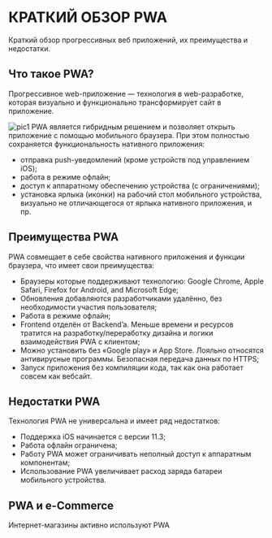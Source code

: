 # КРАТКИЙ ОБЗОР PWA
Краткий обзор прогрессивных веб приложений, их преимущества и недостатки.
## Что такое PWA?
Прогрессивное web-приложение — технология в web-разработке, которая визуально и функционально трансформирует сайт в приложение.

![pic1](pic1.jpeg)
PWA является гибридным решением и позволяет открыть приложение с помощью мобильного браузера. При этом полностью сохраняется функциональность нативного приложения:
* отправка push-уведомлений (кроме устройств под управлением iOS);
* работа в режиме офлайн;
* доступ к аппаратному обеспечению устройства (с ограничениями);
* установка ярлыка (иконки) на рабочий стол мобильного устройства, визуально не отличающегося от ярлыка нативного приложения, и пр.

## Преимущества PWA
PWA совмещает в себе свойства нативного приложения и функции браузера, что имеет свои преимущества:
* Браузеры которые поддерживают технологию: Google Chrome, Apple Safari, Firefox for Android, and Microsoft Edge;
* Обновления добавляются разработчиками удалённо, без необходимости участия пользователя;
* Работа в режиме офлайн;
* Frontend отделён от Backend’a. Меньше времени и ресурсов тратится на разработку/переработку дизайна и логики взаимодействия PWA с клиентом;
* Можно установить без «Google play» и App Store. Лояльно относятся антивирусные программы. Безопасная передача данных по HTTPS;
* Запуск приложения без компиляции кода, так как она работает совсем как вебсайт.

## Недостатки PWA
Технология PWA не универсальна и имеет ряд недостатков:
* Поддержка iOS начинается с версии 11.3;
* Работа офлайн ограничена;
* Работу PWA может ограничивать неполный доступ к аппаратным компонентам;
* Использование PWA увеличивает расход заряда батареи мобильного устройства.

## PWA и e-Commerce
Интернет-магазины активно используют PWA
